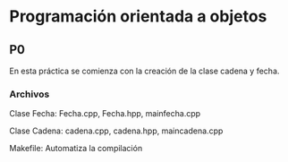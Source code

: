 # Programación orientada a objetos


## P0

En esta práctica se comienza con la creación de la clase cadena y fecha.

### Archivos
Clase Fecha: Fecha.cpp, Fecha.hpp, mainfecha.cpp

Clase Cadena: cadena.cpp, cadena.hpp, maincadena.cpp

Makefile: Automatiza la compilación